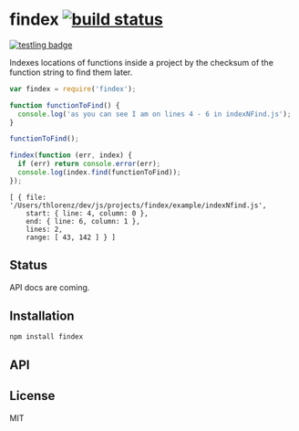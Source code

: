# findex [![build status](https://secure.travis-ci.org/thlorenz/findex.png)](http://travis-ci.org/thlorenz/findex)

[![testling badge](https://ci.testling.com/thlorenz/findex.png)](https://ci.testling.com/thlorenz/findex)

Indexes locations of functions inside a project by the checksum of the function string to find them later.

```js
var findex = require('findex');

function functionToFind() {
  console.log('as you can see I am on lines 4 - 6 in indexNFind.js');
}

functionToFind();

findex(function (err, index) {
  if (err) return console.error(err);
  console.log(index.find(functionToFind));
});
```

```
[ { file: '/Users/thlorenz/dev/js/projects/findex/example/indexNfind.js',
    start: { line: 4, column: 0 },
    end: { line: 6, column: 1 },
    lines: 2,
    range: [ 43, 142 ] } ]
```

## Status

API docs are coming.

## Installation

    npm install findex

## API


## License

MIT
